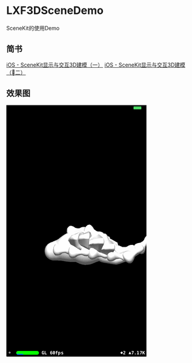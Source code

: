 # LXF3DSceneDemo
SceneKit的使用Demo

## 简书
[iOS - SceneKit显示与交互3D建模（一）](http://www.jianshu.com/p/df7514a6cb91)
[iOS - SceneKit显示与交互3D建模（二）](http://www.jianshu.com/p/78be2688ef4c)

## 效果图
![image](https://github.com/LinXunFeng/LXF3DSceneDemo/raw/master/Screenshots/demo.gif)


